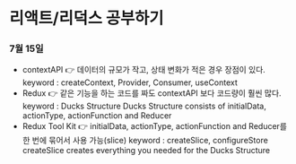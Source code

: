# 리액트/리덕스 공부하기

### 7월 15일

- contextAPI 👉 데이터의 규모가 작고, 상태 변화가 적은 경우 장점이 있다.
  keyword : createContext, Provider, Consumer, useContext
- Redux 👉 같은 기능을 하는 코드를 짜도 contextAPI 보다 코드량이 훨씬 많다.
  keyword : Ducks Structure
  Ducks Structure consists of initialData, actionType, actionFunction and Reducer
- Redux Tool Kit 👉 initialData, actionType, actionFunction and Reducer를 한 번에 묶어서 사용 가능(slice)
  keyword : createSlice, configureStore
  createSlice creates everything you needed for the Ducks Structure
